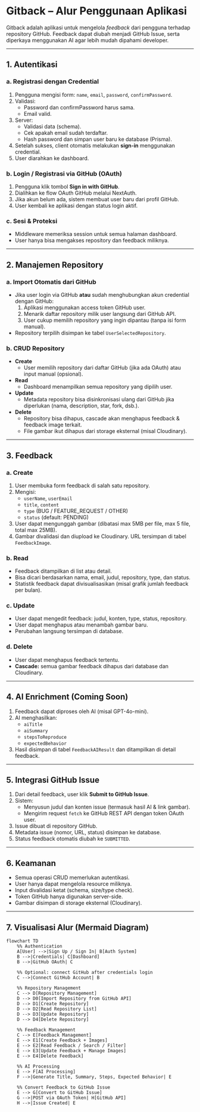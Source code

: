 # Gitback – Alur Penggunaan Aplikasi

Gitback adalah aplikasi untuk mengelola *feedback* dari pengguna terhadap repository GitHub. Feedback dapat diubah menjadi GitHub Issue, serta diperkaya menggunakan AI agar lebih mudah dipahami developer.

---

## 1. Autentikasi

### a. Registrasi dengan Credential
1. Pengguna mengisi form: `name`, `email`, `password`, `confirmPassword`.
2. Validasi:
   - Password dan confirmPassword harus sama.
   - Email valid.
3. Server:
   - Validasi data (schema).
   - Cek apakah email sudah terdaftar.
   - Hash password dan simpan user baru ke database (Prisma).
4. Setelah sukses, client otomatis melakukan **sign-in** menggunakan credential.
5. User diarahkan ke dashboard.

### b. Login / Registrasi via GitHub (OAuth)
1. Pengguna klik tombol **Sign in with GitHub**.
2. Dialihkan ke flow OAuth GitHub melalui NextAuth.
3. Jika akun belum ada, sistem membuat user baru dari profil GitHub.
4. User kembali ke aplikasi dengan status login aktif.

### c. Sesi & Proteksi
- Middleware memeriksa session untuk semua halaman dashboard.
- User hanya bisa mengakses repository dan feedback miliknya.

---

## 2. Manajemen Repository

### a. Import Otomatis dari GitHub
- Jika user login via GitHub **atau** sudah menghubungkan akun credential dengan GitHub:
  1. Aplikasi menggunakan access token GitHub user.
  2. Menarik daftar repository milik user langsung dari GitHub API.
  3. User cukup memilih repository yang ingin dipantau (tanpa isi form manual).
- Repository terpilih disimpan ke tabel `UserSelectedRepository`.

### b. CRUD Repository
- **Create**  
  - User memilih repository dari daftar GitHub (jika ada OAuth) atau input manual (opsional).
- **Read**  
  - Dashboard menampilkan semua repository yang dipilih user.
- **Update**  
  - Metadata repository bisa disinkronisasi ulang dari GitHub jika diperlukan (nama, description, star, fork, dsb.).
- **Delete**  
  - Repository bisa dihapus, cascade akan menghapus feedback & feedback image terkait.
  - File gambar ikut dihapus dari storage eksternal (misal Cloudinary).

---

## 3. Feedback

### a. Create
1. User membuka form feedback di salah satu repository.
2. Mengisi:
   - `userName`, `userEmail`
   - `title`, `content`
   - `type` (BUG / FEATURE_REQUEST / OTHER)
   - `status` (default: PENDING)
3. User dapat mengunggah gambar (dibatasi max 5MB per file, max 5 file, total max 25MB).
4. Gambar divalidasi dan diupload ke Cloudinary. URL tersimpan di tabel `FeedbackImage`.

### b. Read
- Feedback ditampilkan di list atau detail.
- Bisa dicari berdasarkan nama, email, judul, repository, type, dan status.
- Statistik feedback dapat divisualisasikan (misal grafik jumlah feedback per bulan).

### c. Update
- User dapat mengedit feedback: judul, konten, type, status, repository.
- User dapat menghapus atau menambah gambar baru.
- Perubahan langsung tersimpan di database.

### d. Delete
- User dapat menghapus feedback tertentu.
- **Cascade:** semua gambar feedback dihapus dari database dan Cloudinary.

---

## 4. AI Enrichment (Coming Soon)
1. Feedback dapat diproses oleh AI (misal GPT-4o-mini).
2. AI menghasilkan:
   - `aiTitle`
   - `aiSummary`
   - `stepsToReproduce`
   - `expectedBehavior`
3. Hasil disimpan di tabel `FeedbackAIResult` dan ditampilkan di detail feedback.

---

## 5. Integrasi GitHub Issue
1. Dari detail feedback, user klik **Submit to GitHub Issue**.
2. Sistem:
   - Menyusun judul dan konten issue (termasuk hasil AI & link gambar).
   - Mengirim request `fetch` ke GitHub REST API dengan token OAuth user.
3. Issue dibuat di repository GitHub.
4. Metadata issue (nomor, URL, status) disimpan ke database.
5. Status feedback otomatis diubah ke `SUBMITTED`.

---

## 6. Keamanan
- Semua operasi CRUD memerlukan autentikasi.
- User hanya dapat mengelola resource miliknya.
- Input divalidasi ketat (schema, size/type check).
- Token GitHub hanya digunakan server-side.
- Gambar disimpan di storage eksternal (Cloudinary).

---

## 7. Visualisasi Alur (Mermaid Diagram)

```mermaid
flowchart TD
    %% Authentication
    A[User] -->|Sign Up / Sign In| B[Auth System]
    B -->|Credentials| C[Dashboard]
    B -->|GitHub OAuth| C

    %% Optional: connect GitHub after credentials login
    C -->|Connect GitHub Account| B

    %% Repository Management
    C --> D[Repository Management]
    D --> D0[Import Repository from GitHub API]
    D --> D1[Create Repository]
    D --> D2[Read Repository List]
    D --> D3[Update Repository]
    D --> D4[Delete Repository]

    %% Feedback Management
    C --> E[Feedback Management]
    E --> E1[Create Feedback + Images]
    E --> E2[Read Feedback / Search / Filter]
    E --> E3[Update Feedback + Manage Images]
    E --> E4[Delete Feedback]

    %% AI Processing
    E --> F[AI Processing]
    F -->|Generate Title, Summary, Steps, Expected Behavior| E

    %% Convert Feedback to GitHub Issue
    E --> G[Convert to GitHub Issue]
    G -->|POST via OAuth Token| H[GitHub API]
    H -->|Issue Created| E


